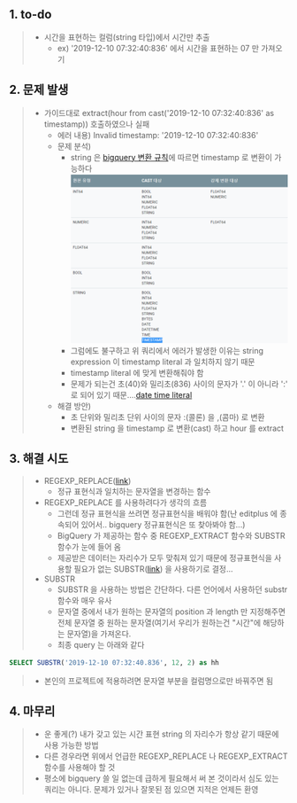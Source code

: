 ## 1. to-do
> - 시간을 표현하는 컬럼(string 타입)에서 시간만 추출 <br>
>   + ex) '2019-12-10 07:32:40:836' 에서 시간을 표현하는 07 만 가져오기

## 2. 문제 발생
> - 가이드대로 extract(hour from cast('2019-12-10 07:32:40:836' as timestamp)) 호출하였으나 실패
>   + 에러 내용) Invalid timestamp: '2019-12-10 07:32:40:836'<br>
>   + 문제 분석)
>       * string 은 [bigquery 변환 규칙](https://cloud.google.com/bigquery/docs/reference/standard-sql/conversion_rules?hl=ko)에 따르면 timestamp 로 변환이 가능하다<br>
![conversion rule for string](2019-12-17-10-33-54.png)<br>
>       * 그럼에도 불구하고 위 쿼리에서 에러가 발생한 이유는 string expression 이 timestamp literal 과 일치하지 않기 때문
>       * timestamp literal 에 맞게 변환해줘야 함 <br>
>       * 문제가 되는건 초(40)와 밀리초(836) 사이의 문자가 '.' 이 아니라 ':' 로 되어 있기 때문....[date time literal](https://cloud.google.com/bigquery/docs/reference/standard-sql/lexical?hl=ko#datetime-literals) <br>
>   + 해결 방안)
>       * 초 단위와 밀리초 단위 사이의 문자 :(콜론) 을 ,(콤마) 로 변환
>       * 변환된 string 을 timestamp 로 변환(cast) 하고 hour 를 extract

## 3. 해결 시도
> - REGEXP_REPLACE([link](https://cloud.google.com/bigquery/docs/reference/standard-sql/string_functions?hl=ko#regexp_replace))
>   + 정규 표현식과 일치하는 문자열을 변경하는 함수
> - REGEXP_REPLACE 를 사용하려다가 생각의 흐름
>   + 그런데 정규 표현식을 쓰려면 정규표현식을 배워야 함(난 editplus 에 종속되어 있어서.. bigquery 정규표현식은 또 찾아봐야 함...)<br>
>   + BigQuery 가 제공하는 함수 중 REGEXP_EXTRACT 함수와 SUBSTR 함수가 눈에 들어 옴<br>
>   + 제공받은 데이터는 자리수가 모두 맞춰져 있기 때문에 정규표현식을 사용할 필요가 없는 SUBSTR([link](https://cloud.google.com/bigquery/docs/reference/standard-sql/string_functions?hl=ko#substr)) 을 사용하기로 결정...<br> 
> - SUBSTR
>   + SUBSTR 을 사용하는 방법은 간단하다. 다른 언어에서 사용하던 substr 함수와 매우 유사<br>
>   + 문자열 중에서 내가 원하는 문자열의 position 과 length 만 지정해주면 전체 문자열 중 원하는 문자열(여기서 우리가 원하는건 "시간"에 해당하는 문자열)을 가져온다.<br>
>   + 최종 query 는 아래와 같다
```sql
SELECT SUBSTR('2019-12-10 07:32:40.836', 12, 2) as hh
```
>   + 본인의 프로젝트에 적용하려면 문자열 부분을 컬럼명으로만 바꿔주면 됨<br>

## 4. 마무리
> - 운 좋게(?) 내가 갖고 있는 시간 표현 string 의 자리수가 항상 같기 때문에 사용 가능한 방법<br>
> - 다른 경우라면 위에서 언급한 REGEXP_REPLACE 나 REGEXP_EXTRACT 함수를 사용해야 할 것<br>
> - 평소에 bigquery 쓸 일 없는데 급하게 필요해서 써 본 것이라서 심도 있는 쿼리는 아니다. 문제가 있거나 잘못된 점 있으면 지적은 언제든 환영<br>